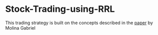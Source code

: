 # Stock-Trading-using-RRL
This trading strategy is built on the concepts described in the [paper](http://cs229.stanford.edu/proj2006/Molina-StockTradingWithRecurrentReinforcementLearning.pdf) by Molina Gabriel



